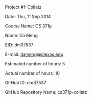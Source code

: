 Project #1: Collatz

Date: Thu, 11 Sep 2014

Course Name: CS 371p

Name: Da Meng

EID: dm37537

E-mail: dameng@utexas.edu

Estimated number of hours: 5

Actual    number of hours: 10

GitHub ID: dm37537

GitHub Repository Name: cs371p-collatz

